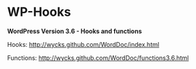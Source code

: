 WP-Hooks
========

**WordPress Version 3.6   - Hooks and functions**

Hooks: http://wycks.github.com/WordDoc/index.html

Functions: http://wycks.github.com/WordDoc/functions3.6.html
